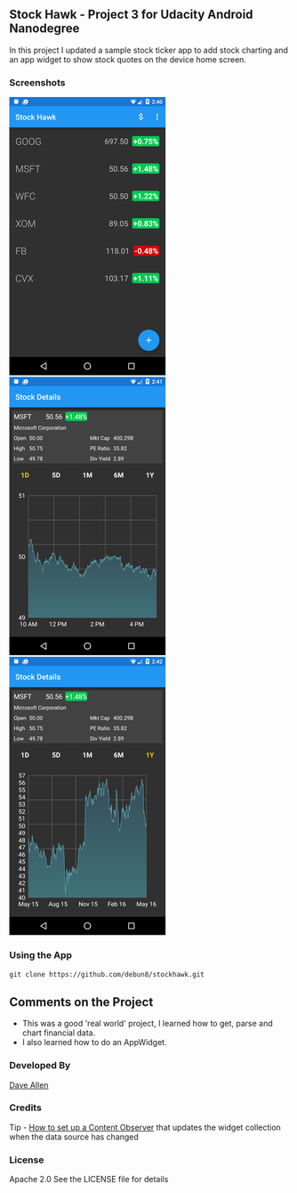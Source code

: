 ## Stock Hawk - Project 3 for Udacity Android Nanodegree

In this project I updated a sample stock ticker app to add stock charting and an app widget to show stock quotes on the device home screen.

### Screenshots
![Stock List](screenshots/main-500.png)
![Details - 1 Day Chart](screenshots/details1d-500.png)
![1 Year Chart](screenshots/details1y-500.png)

### Using the App

```
git clone https://github.com/debun8/stockhawk.git
```

## Comments on the Project
- This was a good 'real world' project, I learned how to get, parse and chart financial data.
- I also learned how to do an AppWidget.

### Developed By
[Dave Allen](https://github.com/debun8)

### Credits
Tip - [How to set up a Content Observer](https://android.googlesource.com/platform/development/+/master/samples/WeatherListWidget/src/com/example/android/weatherlistwidget/WeatherWidgetProvider.java) that updates the widget collection when the data source has changed

### License
Apache 2.0 See the LICENSE file for details
